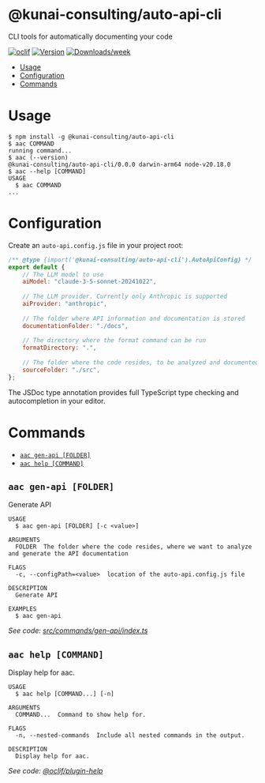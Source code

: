 @kunai-consulting/auto-api-cli
=================

CLI tools for automatically documenting your code

[![oclif](https://img.shields.io/badge/cli-oclif-brightgreen.svg)](https://oclif.io)
[![Version](https://img.shields.io/npm/v/@kunai-consulting/auto-api-cli.svg)](https://npmjs.org/package/@kunai-consulting/auto-api-cli)
[![Downloads/week](https://img.shields.io/npm/dw/@kunai-consulting/auto-api-cli.svg)](https://npmjs.org/package/@kunai-consulting/auto-api-cli)

<!-- toc -->
* [Usage](#usage)
* [Configuration](#configuration)
* [Commands](#commands)
<!-- tocstop -->
# Usage
<!-- usage -->
```sh-session
$ npm install -g @kunai-consulting/auto-api-cli
$ aac COMMAND
running command...
$ aac (--version)
@kunai-consulting/auto-api-cli/0.0.0 darwin-arm64 node-v20.18.0
$ aac --help [COMMAND]
USAGE
  $ aac COMMAND
...
```
<!-- usagestop -->

# Configuration

Create an `auto-api.config.js` file in your project root:

```javascript
/** @type {import('@kunai-consulting/auto-api-cli').AutoApiConfig} */
export default {
    // The LLM model to use
    aiModel: "claude-3-5-sonnet-20241022",
    
    // The LLM provider. Currently only Anthropic is supported
    aiProvider: "anthropic",
    
    // The folder where API information and documentation is stored
    documentationFolder: "./docs",
    
    // The directory where the format command can be run
    formatDirectory: ".",
    
    // The folder where the code resides, to be analyzed and documented
    sourceFolder: "./src",
};
```

The JSDoc type annotation provides full TypeScript type checking and autocompletion in your editor.

# Commands
<!-- commands -->
* [`aac gen-api [FOLDER]`](#aac-gen-api-folder)
* [`aac help [COMMAND]`](#aac-help-command)

## `aac gen-api [FOLDER]`

Generate API

```
USAGE
  $ aac gen-api [FOLDER] [-c <value>]

ARGUMENTS
  FOLDER  The folder where the code resides, where we want to analyze and generate the API documentation

FLAGS
  -c, --configPath=<value>  location of the auto-api.config.js file

DESCRIPTION
  Generate API

EXAMPLES
  $ aac gen-api
```

_See code: [src/commands/gen-api/index.ts](https://github.com/kunai-consulting/auto-api/blob/v0.0.0/src/commands/gen-api/index.ts)_

## `aac help [COMMAND]`

Display help for aac.

```
USAGE
  $ aac help [COMMAND...] [-n]

ARGUMENTS
  COMMAND...  Command to show help for.

FLAGS
  -n, --nested-commands  Include all nested commands in the output.

DESCRIPTION
  Display help for aac.
```

_See code: [@oclif/plugin-help](https://github.com/oclif/plugin-help/blob/v6.2.26/src/commands/help.ts)_

<!-- commandsstop -->
